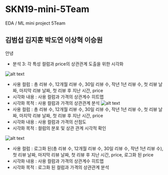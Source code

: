 # SKN19-mini-5Team
EDA / ML mini project 5Team

## 김범섭 김지훈 박도연 이상혁 이승원

안녕


- 분석 3: 각 특성 컬럼과 price의 상관관계 도출을 위한 시각화
        
![alt text](image.png)
- 사용 컬럼 : 총 리뷰 수, 12개월 리뷰 수, 30일 리뷰 수, 작년 1년 리뷰 수, 첫 리뷰 날짜, 마지막 리뷰 날짜, 첫 리뷰 후 지난 시간, price
- 시각화 내용 : 사용 컬럼과 가격의 상관계수 히트맵
- 시각화 목적 : 사용 컬럼과 가격의 상관관계 분석
![alt text](image-1.png)
- 사용 컬럼 : 총 리뷰 수, 12개월 리뷰 수, 30일 리뷰 수, 작년 1년 리뷰 수, 첫 리뷰 날짜, 마지막 리뷰 날짜, 첫 리뷰 후 지난 시간, price
- 시각화 내용 : 사용 컬럼과 가격의 산점도
- 시각화 목적 : 컬럼의 분포 및 상관 관계 시각적 확인

![alt text](image-2.png)
- 사용 컬럼 : 로그화 된(총 리뷰 수, 12개월 리뷰 수, 30일 리뷰 수, 작년 1년 리뷰 수), 첫 리뷰 날짜, 마지막 리뷰 날짜, 첫 리뷰 후 지난 시간, price, 로그화 된 price
- 시각화 내용 : 사용 컬럼과 가격의 상관계수 히트맵
- 시각화 목적 : 로그화 된 컬럼과 가격의 상관관계 분석
